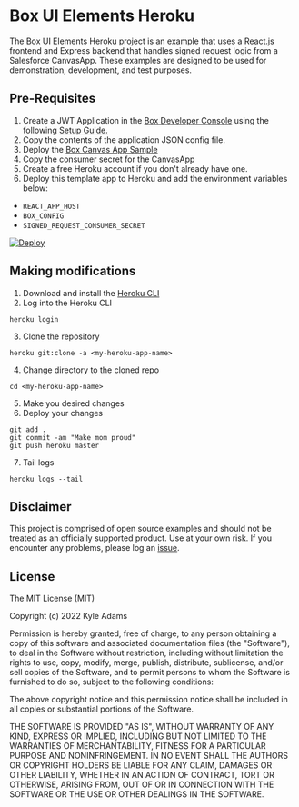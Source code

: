 # Box UI Elements Heroku 
The Box UI Elements Heroku project is an example that uses a React.js frontend and Express backend that handles signed request logic from a Salesforce CanvasApp. These examples are designed to be used for demonstration, development, and test purposes.

## Pre-Requisites

1. Create a JWT Application in the [Box Developer Console](https://account.box.com/developers/services) using the following [Setup Guide.](https://developer.box.com/en/guides/applications/custom-apps/jwt-setup/)
2. Copy the contents of the application JSON config file.
3. Deploy the [Box Canvas App Sample](https://github.com/kylefernandadams/box-canvas-app)
4. Copy the consumer secret for the CanvasApp
5. Create a free Heroku account if you don't already have one.
6. Deploy this template app to Heroku and add the environment variables below:
- `REACT_APP_HOST`
- `BOX_CONFIG`
- `SIGNED_REQUEST_CONSUMER_SECRET`
  
[![Deploy](https://www.herokucdn.com/deploy/button.svg)](https://heroku.com/deploy)

## Making modifications
1. Download and install the [Heroku CLI](https://devcenter.heroku.com/articles/heroku-command-line)
2. Log into the Heroku CLI
```shell
heroku login
```
3. Clone the repository
```shell
heroku git:clone -a <my-heroku-app-name>
```
4. Change directory to the cloned repo
```shell
cd <my-heroku-app-name>
```
5. Make you desired changes
6. Deploy your changes
```shell
git add .
git commit -am "Make mom proud"
git push heroku master
```
7. Tail logs
```shell
heroku logs --tail
```

## Disclaimer
This project is comprised of open source examples and should not be treated as an officially supported product. Use at your own risk. If you encounter any problems, please log an [issue](https://github.com/kylefernandadams/box-ui-elements-heroku-template/issues).

## License

The MIT License (MIT)

Copyright (c) 2022 Kyle Adams

Permission is hereby granted, free of charge, to any person obtaining a copy of this software and associated documentation files (the "Software"), to deal in the Software without restriction, including without limitation the rights to use, copy, modify, merge, publish, distribute, sublicense, and/or sell copies of the Software, and to permit persons to whom the Software is furnished to do so, subject to the following conditions:

The above copyright notice and this permission notice shall be included in all copies or substantial portions of the Software.

THE SOFTWARE IS PROVIDED "AS IS", WITHOUT WARRANTY OF ANY KIND, EXPRESS OR IMPLIED, INCLUDING BUT NOT LIMITED TO THE WARRANTIES OF MERCHANTABILITY, FITNESS FOR A PARTICULAR PURPOSE AND NONINFRINGEMENT. IN NO EVENT SHALL THE AUTHORS OR COPYRIGHT HOLDERS BE LIABLE FOR ANY CLAIM, DAMAGES OR OTHER LIABILITY, WHETHER IN AN ACTION OF CONTRACT, TORT OR OTHERWISE, ARISING FROM, OUT OF OR IN CONNECTION WITH THE SOFTWARE OR THE USE OR OTHER DEALINGS IN THE SOFTWARE.
